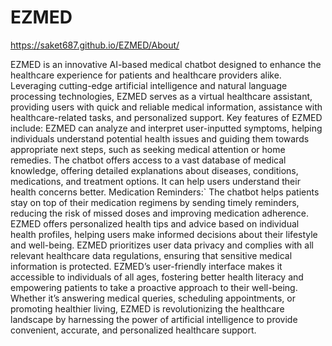 # EZMED
https://saket687.github.io/EZMED/About/

EZMED is an innovative AI-based medical chatbot designed to enhance the healthcare experience for patients and healthcare providers alike. Leveraging cutting-edge artificial intelligence and natural language processing technologies, EZMED serves as a virtual healthcare assistant, providing users with quick and reliable medical information, assistance with healthcare-related tasks, and personalized support.
Key features of EZMED include:
EZMED can analyze and interpret user-inputted symptoms, helping individuals understand potential health issues and guiding them towards appropriate next steps, such as seeking medical attention or home remedies. The chatbot offers access to a vast database of medical knowledge, offering detailed explanations about diseases, conditions, medications, and treatment options. It can help users understand their health concerns better. Medication Reminders:` The chatbot helps patients stay on top of their medication regimens by sending timely reminders, reducing the risk of missed doses and improving medication adherence. EZMED offers personalized health tips and advice based on individual health profiles, helping users make informed decisions about their lifestyle and well-being. EZMED prioritizes user data privacy and complies with all relevant healthcare data regulations, ensuring that sensitive medical information is protected. EZMED’s user-friendly interface makes it accessible to individuals of all ages, fostering better health literacy and empowering patients to take a proactive approach to their well-being. Whether it’s answering medical queries, scheduling appointments, or promoting healthier living, EZMED is revolutionizing the healthcare landscape by harnessing the power of artificial intelligence to provide convenient, accurate, and personalized healthcare support.

